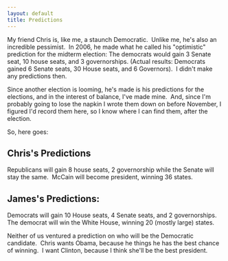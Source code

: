 ```yaml
---
layout: default
title: Predictions
---
```


  <P>My friend Chris is, like me, a staunch Democratic.  Unlike me, he's also an incredible pessimist.  In 2006, he made what he called his "optimistic" prediction for the midterm election: The democrats would gain 3 Senate seat, 10 house seats, and 3 governorships. (Actual results: Democrats gained 6 Senate seats, 30 House seats, and 6 Governors).  I didn't make any predictions then.</P>
<P>Since another election is looming, he's made is his predictions for the elections, and in the interest of balance, I've made mine.  And, since I'm probably going to lose the napkin I wrote them down on before November, I figured I'd record them here, so I know where I can find them, after the election.</P>
<P>So, here goes:</P>
<H2>Chris's Predictions</H2>
<P>Republicans will gain 8 house seats, 2 governorship while the Senate will stay the same.  McCain will become president, winning 36 states.</P>
<H2>James's Predictions:</H2>
<P>Democrats will gain 10 House seats, 4 Senate seats, and 2 governorships.  The democrat will win the White House, winning 20 (mostly large) states.</P>
<P>Neither of us ventured a prediction on who will be the Democratic candidate.  Chris wants Obama, because he things he has the best chance of winning.  I want Clinton, because I think she'll be the best president.</P>